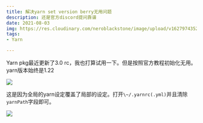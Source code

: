 ```yaml
---
title: 解决yarn set version berry无用问题
description: 还是官方discord提问靠谱
date: 2021-08-03
img: https://res.cloudinary.com/neroblackstone/image/upload/v1627974352/download_deimx9.jpg
tags:
- Yarn

---
```

Yarn pkg最近更新了3.0 rc，我也打算试用一下。但是按照官方教程初始化无用。yarn版本始终是1.22

![](https://res.cloudinary.com/neroblackstone/image/upload/v1627974465/Screenshot_from_2021-08-03_14-14-28_gat3uo.png)

这是因为全局的yarn设定覆盖了局部的设定。打开`\~/.yarnrc(.yml)`并且清除`yarnPath`字段即可。

![](https://res.cloudinary.com/neroblackstone/image/upload/v1627974575/Screenshot_from_2021-08-03_15-03-43_kwu5e3.png)
